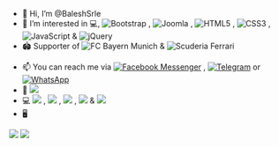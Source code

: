 - 👋 Hi, I’m @BaleshSrle
- 👀 I’m interested in 💻, ![Bootstrap](https://img.shields.io/static/v1?logo=bootstrap&label=&message=Bootstrap&labelColor=555555&color=7952B3&logoColor=white) , ![Joomla](https://img.shields.io/static/v1?logo=joomla&label=&message=Joomla&labelColor=555555&color=5091CD&logoColor=white) , ![HTML5](https://img.shields.io/static/v1?logo=html5&label=&message=HTML5&labelColor=555555&color=E34F26&logoColor=white) , ![CSS3](https://img.shields.io/static/v1?logo=css3&label=&message=CSS3&labelColor=555555&color=1572B6&logoColor=white) , ![JavaScript](https://img.shields.io/static/v1?logo=javascript&label=&message=JavaScript&labelColor=555555&color=F7DF1E&logoColor=white) & ![jQuery](https://img.shields.io/static/v1?logo=jquery&label=&message=jQuery&labelColor=555555&color=0769AD&logoColor=white)
- :stadium: Supporter of <img src="https://badges.aleen42.com/src/bayern_munchen.svg" alt="FC Bayern Munich"> & <img src="https://badges.aleen42.com/src/ferrari.svg" alt="Scuderia Ferrari">
<!-- - 💼 I'm currently working as Quality Assurance Manual Tester for one IT company from Banja Luka -->
- 📫 You can reach me via [![Facebook Messenger](https://badges.aleen42.com/src/messenger.svg)](https://m.me/srdjan.balesevic) , [![Telegram](https://badges.aleen42.com/src/telegram.svg)](https://baleshsrle.t.me/) or [![WhatsApp](https://badges.aleen42.com/src/whatsapp.svg)](https://wa.me/38766340286)
- :car: ![](https://img.shields.io/static/v1?logo=volkswagen&label=&message=Golf%20Typ19E%201.6%20TD%20CL%20(1991)&labelColor=555555&color=151F5D&logoColor=white)
- :computer: ![](https://img.shields.io/static/v1?logo=fujitsu&label=Fujitsu&message=Lifebook%20S751&labelColor=555555&color=FF0000&logoColor=white) , ![](https://img.shields.io/static/v1?logo=intel&label=Intel&message=Core%20i5%202nd&labelColor=555555&color=0071C5&logoColor=white) , ![](https://img.shields.io/static/v1?logo=samsung&label=Samsung&message=8GB%20DDR3%201333MHz%20SODIMM&labelColor=555555&color=1428A0&logoColor=white) , ![](https://img.shields.io/static/v1?logo=seagate&label=Seagate&message=Momentus%20ST9320423AS%20320GB%20SATA%20HDD&labelColor=555555&color=6EBE49&logoColor=white) & ![](https://img.shields.io/static/v1?logo=windows&label=&message=Windows%2010%20Pro%2022H2&labelColor=555555&color=0078D6&logoColor=white)
- :desktop_computer:

![](https://img.shields.io/static/v1?logo=fujitsu&label=Fujitsu&message=B23T%E2%80%936%20LED&labelColor=555555&color=FF0000&logoColor=white)
![](https://img.shields.io/static/v1?logo=nec&label=&message=MultiSync%20LCD1570NX&labelColor=555555&color=1414A0&logoColor=white)

<!---
BaleshSrle/BaleshSrle is a ✨ special ✨ repository because its `README.md` (this file) appears on your GitHub profile.
You can click the Preview link to take a look at your changes.
--->
<!--- - 🌱 I’m currently learning ...
- 💞️ I’m looking to collaborate on ... --->
